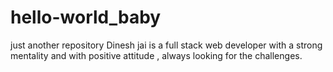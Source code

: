# hello-world_baby
just another repository
Dinesh jai is a full stack web developer with a strong mentality and with positive attitude , always looking for the challenges.
